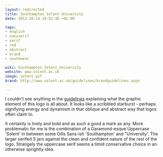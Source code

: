 ```yaml
---
layout: redirected
title: Southampton Solent University
date: 2013-10-14 19:52:46 +01:00

tags:
- english
- sansserif
- serif
- red
- abstract
- brand
- southwest

wiki: Southampton_Solent_University
website: www.solent.ac.uk
image: solent.gif
brand: http://www.solent.ac.uk/guidelines/brandguidelines.aspx

---
```


I couldn't see anything in the <a href="http://www.solent.ac.uk/guidelines/brandguidelines.aspx">guidelines</a> explaining what the graphic element of this logo is all about. It looks like a scribbled starburst - perhaps signifying energy and dynamism in that oblique and abstract way that logos often claim to.

It certainly is lively and bold and as such a good a mark as any. More problematic for me is the combination of a Garamond-esque Uppercase 'Solent' in between some Gills Sans-ish 'Southampton' and "University'. The larger serifed S jars against the clean and confident nature of the rest of the logo. Strangely the uppercase serif seems a timid conservative choice in an otherwise sprightly idea.
